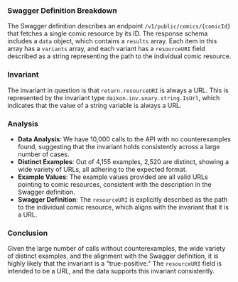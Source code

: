 ### Swagger Definition Breakdown

The Swagger definition describes an endpoint `/v1/public/comics/{comicId}` that fetches a single comic resource by its ID. The response schema includes a `data` object, which contains a `results` array. Each item in this array has a `variants` array, and each variant has a `resourceURI` field described as a string representing the path to the individual comic resource.

### Invariant

The invariant in question is that `return.resourceURI` is always a URL. This is represented by the invariant type `daikon.inv.unary.string.IsUrl`, which indicates that the value of a string variable is always a URL.

### Analysis

- **Data Analysis**: We have 10,000 calls to the API with no counterexamples found, suggesting that the invariant holds consistently across a large number of cases.
- **Distinct Examples**: Out of 4,155 examples, 2,520 are distinct, showing a wide variety of URLs, all adhering to the expected format.
- **Example Values**: The example values provided are all valid URLs pointing to comic resources, consistent with the description in the Swagger definition.
- **Swagger Definition**: The `resourceURI` is explicitly described as the path to the individual comic resource, which aligns with the invariant that it is a URL.

### Conclusion

Given the large number of calls without counterexamples, the wide variety of distinct examples, and the alignment with the Swagger definition, it is highly likely that the invariant is a "true-positive." The `resourceURI` field is intended to be a URL, and the data supports this invariant consistently.
